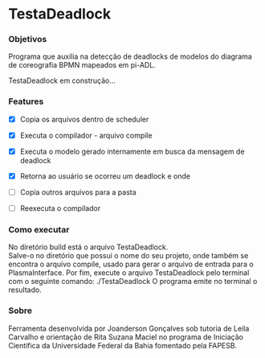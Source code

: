 # TestaDeadlock

### Objetivos
Programa que auxilia na detecção de deadlocks de modelos do diagrama
de coreografia BPMN mapeados em pi-ADL.

<p style="align:center">TestaDeadlock em construção...</p>

### Features
- [X] Copia os arquivos dentro de scheduler     
- [x] Executa o compilador - arquivo compile
- [x] Executa o modelo gerado internamente em busca da mensagem de deadlock
- [x] Retorna ao usuário se ocorreu um deadlock e onde
- [ ] Copia outros arquivos para a pasta
- [ ] Reexecuta o compilador


### Como executar
No diretório build está o arquivo TestaDeadlock. <br>
Salve-o no diretório que possui o nome do seu projeto, onde também se encontra o arquivo compile, usado para gerar o arquivo de entrada para o PlasmaInterface.
Por fim, execute o arquivo TestaDeadlock pelo terminal com o seguinte comando: ./TestaDeadlock
O programa emite no terminal o resultado.   

### Sobre
Ferramenta desenvolvida por Joanderson Gonçalves sob tutoria de Leila
Carvalho e orientação de Rita Suzana Maciel no programa de Iniciação
Científica da Universidade Federal da Bahia fomentado pela FAPESB. 

